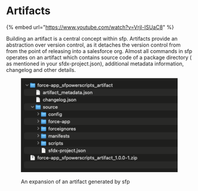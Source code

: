 # Artifacts

{% embed url="https://www.youtube.com/watch?v=Vrjl-ISUaC8" %}

Building an artifact is a central concept within sfp.  Artifacts  provide an abstraction over version control, as it detaches the version control from from the point of releasing into a salesforce org. Almost all commands in sfp operates on an artifact which contains source code of a package directory ( as mentioned in your sfdx-project.json), additional metadata information, changelog  and other details.&#x20;

<div data-full-width="false">

<figure><img src="../.gitbook/assets/image (1).png" alt="" width="563"><figcaption><p>An expansion of an artifact generated by sfp</p></figcaption></figure>

</div>





